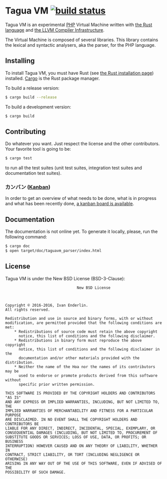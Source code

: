 # Tagua VM [![build status](https://api.travis-ci.org/tagua-vm/parser.svg)](https://travis-ci.org/tagua-vm/parser)

Tagua VM is an experimental [PHP](http://php.net/) Virtual Machine written with
[the Rust language](https://www.rust-lang.org/) and [the LLVM Compiler
Infrastructure](http://llvm.org/).

The Virtual Machine is composed of several libraries. This library contains the
lexical and syntactic analysers, aka the parser, for the PHP language.

## Installing

To install Tagua VM, you must have Rust (see [the Rust installation
page](https://www.rust-lang.org/downloads.html)) installed.
[Cargo](http://doc.crates.io/guide.html) is the Rust package manager.

To build a release version:

```sh
$ cargo build --release
```

To build a development version:

```sh
$ cargo build
```

## Contributing

Do whatever you want. Just respect the license and the other contributors. Your
favorite tool is going to be:

```sh
$ cargo test
```

to run all the test suites (unit test suites, integration test suites and
documentation test suites).

### カンバン ([Kanban](https://en.wikipedia.org/wiki/Kanban))

In order to get an overview of what needs to be done, what is in progress and
what has been recently done, [a kanban board is
available](https://waffle.io/tagua-vm/parser).

## Documentation

The documentation is not online yet. To generate it locally, please, run the
following command:

```sh
$ cargo doc
$ open target/doc/taguavm_parser/index.html
```

## License

Tagua VM is under the New BSD License (BSD-3-Clause):

```
                                New BSD License



Copyright © 2016-2016, Ivan Enderlin.
All rights reserved.

Redistribution and use in source and binary forms, with or without
modification, are permitted provided that the following conditions are met:
    * Redistributions of source code must retain the above copyright
      notice, this list of conditions and the following disclaimer.
    * Redistributions in binary form must reproduce the above copyright
      notice, this list of conditions and the following disclaimer in the
      documentation and/or other materials provided with the distribution.
    * Neither the name of the Hoa nor the names of its contributors may be
      used to endorse or promote products derived from this software without
      specific prior written permission.

THIS SOFTWARE IS PROVIDED BY THE COPYRIGHT HOLDERS AND CONTRIBUTORS "AS IS"
AND ANY EXPRESS OR IMPLIED WARRANTIES, INCLUDING, BUT NOT LIMITED TO, THE
IMPLIED WARRANTIES OF MERCHANTABILITY AND FITNESS FOR A PARTICULAR PURPOSE
ARE DISCLAIMED. IN NO EVENT SHALL THE COPYRIGHT HOLDERS AND CONTRIBUTORS BE
LIABLE FOR ANY DIRECT, INDIRECT, INCIDENTAL, SPECIAL, EXEMPLARY, OR
CONSEQUENTIAL DAMAGES (INCLUDING, BUT NOT LIMITED TO, PROCUREMENT OF
SUBSTITUTE GOODS OR SERVICES; LOSS OF USE, DATA, OR PROFITS; OR BUSINESS
INTERRUPTION) HOWEVER CAUSED AND ON ANY THEORY OF LIABILITY, WHETHER IN
CONTRACT, STRICT LIABILITY, OR TORT (INCLUDING NEGLIGENCE OR OTHERWISE)
ARISING IN ANY WAY OUT OF THE USE OF THIS SOFTWARE, EVEN IF ADVISED OF THE
POSSIBILITY OF SUCH DAMAGE.
```
